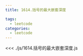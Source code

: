 ```yaml
---
title: 1614.括号的最大嵌套深度

tags:
  - leetcode
categories:
  - leetcode
---
```


<<< ./js/1614.括号的最大嵌套深度.js

